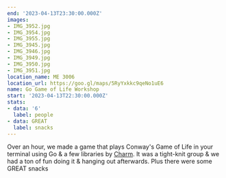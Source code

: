 ```yaml
---
end: '2023-04-13T23:30:00.000Z'
images:
- IMG_3952.jpg
- IMG_3954.jpg
- IMG_3955.jpg
- IMG_3945.jpg
- IMG_3946.jpg
- IMG_3949.jpg
- IMG_3950.jpg
- IMG_3951.jpg
location_name: ME 3006
location_url: https://goo.gl/maps/5RyYxkkc9qeNo1uE6
name: Go Game of Life Workshop
start: '2023-04-13T22:30:00.000Z'
stats:
- data: '6'
  label: people
- data: GREAT
  label: snacks
---
```


Over an hour, we made a game that plays Conway's Game of Life in your terminal using Go & a few libraries by [Charm](https://charm.sh). It was a tight-knit group & we had a ton of fun doing it & hanging out afterwards. Plus there were some GREAT snacks
